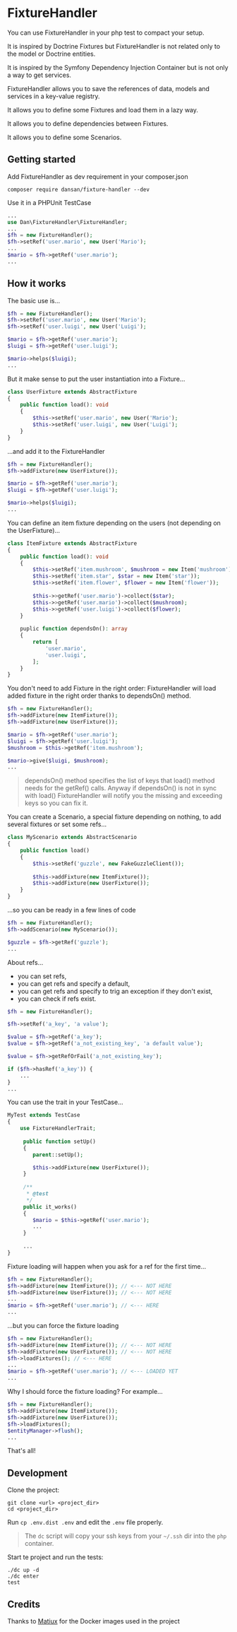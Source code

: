 # FixtureHandler



You can use FixtureHandler in your php test to compact your setup.

It is inspired by Doctrine Fixtures but FixtureHandler is not related only to the model or Doctrine entities.

It is inspired by the Symfony Dependency Injection Container but is not only a way to get services.

FixtureHandler allows you to save the references of data, models and services in a key-value registry.

It allows you to define some Fixtures and load them in a lazy way.

It allows you to define dependencies between Fixtures.

It allows you to define some Scenarios.

## Getting started

Add FixtureHandler as dev requirement in your composer.json

```
composer require dansan/fixture-handler --dev
```

Use it in a PHPUnit TestCase

```php
...
use Dan\FixtureHandler\FixtureHandler;
...
$fh = new FixtureHandler();
$fh->setRef('user.mario', new User('Mario');
...
$mario = $fh->getRef('user.mario');
...
```

## How it works

The basic use is...

```php
$fh = new FixtureHandler();
$fh->setRef('user.mario', new User('Mario');
$fh->setRef('user.luigi', new User('Luigi');

$mario = $fh->getRef('user.mario');
$luigi = $fh->getRef('user.luigi');

$mario->helps($luigi);
...
```

But it make sense to put the user instantiation into a Fixture...

```php
class UserFixture extends AbstractFixture
{
    public function load(): void
    {
        $this->setRef('user.mario', new User('Mario');
        $this->setRef('user.luigi', new User('Luigi');
    }
}
```

...and add it to the FixtureHandler  

```php
$fh = new FixtureHandler();
$fh->addFixture(new UserFixture());

$mario = $fh->getRef('user.mario');
$luigi = $fh->getRef('user.luigi');

$mario->helps($luigi);
...
```

You can define an item fixture depending on the users (not depending on the UserFixture)...

```php
class ItemFixture extends AbstractFixture
{
    public function load(): void
    {
        $this->setRef('item.mushroom', $mushroom = new Item('mushroom'));
        $this->setRef('item.star', $star = new Item('star'));
        $this->setRef('item.flower', $flower = new Item('flower'));
        
        $this->>getRef('user.mario')->collect($star);
        $this->>getRef('user.mario')->collect($mushroom);
        $this->>getRef('user.luigi')->collect($flower);
    }
    
    puplic function dependsOn(): array
    {
        return [
            'user.mario',
            'user.luigi',
        ];
    }
}
```

You don't need to add Fixture in the right order: FixtureHandler will load added fixture in the right
order thanks to dependsOn() method.


```php
$fh = new FixtureHandler();
$fh->addFixture(new ItemFixture());
$fh->addFixture(new UserFixture());

$mario = $fh->getRef('user.mario');
$luigi = $fh->getRef('user.luigi');
$mushroom = $this->getRef('item.mushroom');

$mario->give($luigi, $mushroom);
...
```

> dependsOn() method specifies the list of keys that load() method needs for the getRef() calls.
Anyway if dependsOn() is not in sync with load() FixtureHandler will notify you
the missing and exceeding keys so you can fix it.


You can create a Scenario, a special fixture depending on nothing,
to add several fixtures or set some refs...

```php
class MyScenario extends AbstractScenario
{
    public function load()
    {
        $this->setRef('guzzle', new FakeGuzzleClient());
    
        $this->addFixture(new ItemFixture());
        $this->addFixture(new UserFixture());
    }
}

```

...so you can be ready in a few lines of code

```php
$fh = new FixtureHandler();
$fh->addScenario(new MyScenario());

$guzzle = $fh->getRef('guzzle');
...
```

About refs...
- you can set refs,
- you can get refs and specify a default,
- you can get refs and specify to trig an exception if they don't exist,
- you can check if refs exist.

```php
$fh = new FixtureHandler();

$fh->setRef('a_key', 'a value');

$value = $fh->getRef('a_key');
$value = $fh->getRef('a_not_existing_key', 'a default value');

$value = $fh->getRefOrFail('a_not_existing_key');

if ($fh->hasRef('a_key')) {
    ...
}
...
```

You can use the trait in your TestCase...

```php
MyTest extends TestCase
{
    use FixtureHandlerTrait;
    
     public function setUp()
     {
        parent::setUp();

        $this->addFixture(new UserFixture());
     }
     
     /**
      * @test
      */
     public it_works()
     {
        $mario = $this->getRef('user.mario');
        ...
     }
     
     ...
}

```

Fixture loading will happen when you ask for a ref for the first time...

```php
$fh = new FixtureHandler();
$fh->addFixture(new ItemFixture()); // <--- NOT HERE
$fh->addFixture(new UserFixture()); // <--- NOT HERE
...
$mario = $fh->getRef('user.mario'); // <--- HERE
...
```

...but you can force the fixture loading

```php
$fh = new FixtureHandler();
$fh->addFixture(new ItemFixture()); // <--- NOT HERE
$fh->addFixture(new UserFixture()); // <--- NOT HERE
$fh->loadFixtures(); // <--- HERE
...
$mario = $fh->getRef('user.mario'); // <--- LOADED YET
...
```

Why I should force the fixture loading? For example...

```php
$fh = new FixtureHandler();
$fh->addFixture(new ItemFixture());
$fh->addFixture(new UserFixture());
$fh->loadFixtures();
$entityManager->flush();
...
```

That's all!



## Development

Clone the project:

```
git clone <url> <project_dir>
cd <project_dir>
```

Run `cp .env.dist .env` and edit the `.env` file properly.

> The `dc` script will copy your ssh keys from your `~/.ssh` dir into the `php` container.

Start te project and run the tests:

```
./dc up -d
./dc enter
test
```

## Credits

Thanks to [Matiux](https://github.com/matiux) for the Docker images used in the project


  



